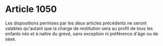 # Article 1050

Les dispositions permises par les deux articles précédents ne seront valables qu'autant que la charge de restitution sera au profit de tous les enfants nés et à naître du grevé, sans exception ni préférence d'âge ou de sexe.
